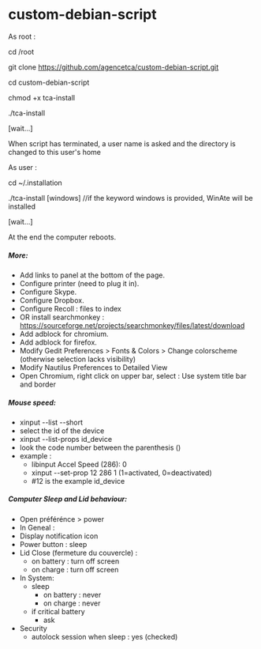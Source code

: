 # custom-debian-script

As root : 

cd /root

git clone https://github.com/agencetca/custom-debian-script.git

cd custom-debian-script

chmod +x tca-install

./tca-install

[wait...]

When script has terminated, a user name is asked and the directory is changed to this user's home

As user :

  cd ~/.installation
  
  ./tca-install [windows] //if the keyword windows is provided, WinAte will be installed
  
[wait...]

At the end the computer reboots.

##### More:
- Add links to panel at the bottom of the page.
- Configure printer (need to plug it in).
- Configure Skype.
- Configure Dropbox.
- Configure Recoll : files to index
- OR install searchmonkey : https://sourceforge.net/projects/searchmonkey/files/latest/download
- Add adblock for chromium.
- Add adblock for firefox.
- Modify Gedit Preferences > Fonts & Colors > Change colorscheme (otherwise selection lacks visibility)
- Modify Nautilus Preferences to Detailed View
- Open Chromium, right click on upper bar, select : Use system title bar and border

##### Mouse speed:
- xinput --list --short
- select the id of the device
- xinput --list-props id_device
- look the code number between the parenthesis ()
- example : 
  - libinput Accel Speed (286):	0
  - xinput --set-prop 12 286 1 (1=activated, 0=deactivated)
  - #12 is the example id_device
  
##### Computer Sleep and Lid behaviour:
- Open préférénce > power
- In Geneal :
- Display notification icon
- Power button : sleep
- Lid Close (fermeture du couvercle) : 
  - on battery : turn off screen
  - on charge : turn off screen
- In System:
  - sleep
    - on battery : never
    - on charge : never
  - if critical battery
    - ask
- Security
  - autolock session when sleep : yes (checked)
  
